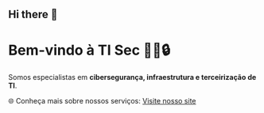 ## Hi there 👋

<!--
**tisec-tecnologia/Tisec-tecnologia** is a ✨ _special_ ✨ repository because its `README.md` (this file) appears on your GitHub profile.

Here are some ideas to get you started:

- 🔭 I’m currently working on ...
- 🌱 I’m currently learning ...
- 👯 I’m looking to collaborate on ...
- 🤔 I’m looking for help with ...
- 💬 Ask me about ...
- 📫 How to reach me: ...
- 😄 Pronouns: ...
- ⚡ Fun fact: ...
-->
# Bem-vindo à TI Sec 👨‍💻🔒  
Somos especialistas em **cibersegurança, infraestrutura e terceirização de TI**.  

🌐 Conheça mais sobre nossos serviços: [Visite nosso site](https://tisec.com.br/)
